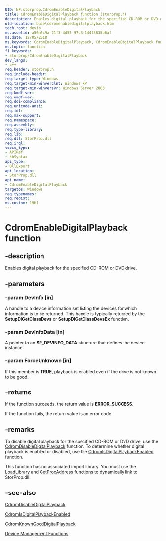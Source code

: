 ```yaml
---
UID: NF:storprop.CdromEnableDigitalPlayback
title: CdromEnableDigitalPlayback function (storprop.h)
description: Enables digital playback for the specified CD-ROM or DVD drive.
old-location: base\cdromenabledigitalplayback.htm
tech.root: devio
ms.assetid: a50a0c9a-21f3-4d55-97c3-144f5835b6af
ms.date: 12/05/2018
ms.keywords: CdromEnableDigitalPlayback, CdromEnableDigitalPlayback function, base.cdromenabledigitalplayback, storprop/CdromEnableDigitalPlayback
ms.topic: function
f1_keywords:
- storprop/CdromEnableDigitalPlayback
dev_langs:
- c++
req.header: storprop.h
req.include-header: 
req.target-type: Windows
req.target-min-winverclnt: Windows XP
req.target-min-winversvr: Windows Server 2003
req.kmdf-ver: 
req.umdf-ver: 
req.ddi-compliance: 
req.unicode-ansi: 
req.idl: 
req.max-support: 
req.namespace: 
req.assembly: 
req.type-library: 
req.lib: 
req.dll: StorProp.dll
req.irql: 
topic_type:
- APIRef
- kbSyntax
api_type:
- DllExport
api_location:
- StorProp.dll
api_name:
- CdromEnableDigitalPlayback
targetos: Windows
req.typenames: 
req.redist: 
ms.custom: 19H1
---
```


# CdromEnableDigitalPlayback function


## -description


Enables digital playback for the specified CD-ROM or DVD drive.


## -parameters




### -param DevInfo [in]

A handle to a device information set listing the devices for which information is to be returned. This handle is typically returned by the <b>SetupDiGetClassDevs</b> or <b>SetupDiGetClassDevsEx</b> function.


### -param DevInfoData [in]

A pointer to an <b>SP_DEVINFO_DATA</b> structure that defines the device instance.


### -param ForceUnknown [in]

If this member is <b>TRUE</b>, playback is enabled even if the drive is not known to be good.


## -returns



If the function succeeds, the return value is <b>ERROR_SUCCESS</b>.

If the function fails, the return value is an error code.




## -remarks



To disable digital playback for the specified CD-ROM or DVD drive, use the <a href="https://docs.microsoft.com/windows/desktop/api/storprop/nf-storprop-cdromdisabledigitalplayback">CdromDisableDigitalPlayback</a> function. To determine whether digital playback is enabled or disabled, use the <a href="https://docs.microsoft.com/windows/desktop/api/storprop/nf-storprop-cdromisdigitalplaybackenabled">CdromIsDigitalPlaybackEnabled</a> function.

This function has no associated import library. You must use the <a href="https://docs.microsoft.com/windows/desktop/api/libloaderapi/nf-libloaderapi-loadlibrarya">LoadLibrary</a> and <a href="https://docs.microsoft.com/windows/desktop/api/libloaderapi/nf-libloaderapi-getprocaddress">GetProcAddress</a> functions to dynamically link to StorProp.dll.




## -see-also




<a href="https://docs.microsoft.com/windows/desktop/api/storprop/nf-storprop-cdromdisabledigitalplayback">CdromDisableDigitalPlayback</a>



<a href="https://docs.microsoft.com/windows/desktop/api/storprop/nf-storprop-cdromisdigitalplaybackenabled">CdromIsDigitalPlaybackEnabled</a>



<a href="https://docs.microsoft.com/windows/desktop/api/storprop/nf-storprop-cdromknowngooddigitalplayback">CdromKnownGoodDigitalPlayback</a>



<a href="https://docs.microsoft.com/windows/desktop/DevIO/device-management-functions">Device Management Functions</a>
 

 

